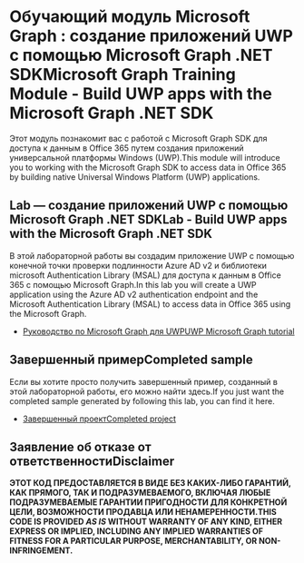 # <a name="microsoft-graph-training-module---build-uwp-apps-with-the-microsoft-graph-net-sdk"></a><span data-ttu-id="75cd6-101">Обучающий модуль Microsoft Graph : создание приложений UWP с помощью Microsoft Graph .NET SDK</span><span class="sxs-lookup"><span data-stu-id="75cd6-101">Microsoft Graph Training Module - Build UWP apps with the Microsoft Graph .NET SDK</span></span>

<span data-ttu-id="75cd6-102">Этот модуль познакомит вас с работой с Microsoft Graph SDK для доступа к данным в Office 365 путем создания приложений универсальной платформы Windows (UWP).</span><span class="sxs-lookup"><span data-stu-id="75cd6-102">This module will introduce you to working with the Microsoft Graph SDK to access data in Office 365 by building native Universal Windows Platform (UWP) applications.</span></span>

## <a name="lab---build-uwp-apps-with-the-microsoft-graph-net-sdk"></a><span data-ttu-id="75cd6-103">Lab — создание приложений UWP с помощью Microsoft Graph .NET SDK</span><span class="sxs-lookup"><span data-stu-id="75cd6-103">Lab - Build UWP apps with the Microsoft Graph .NET SDK</span></span>

<span data-ttu-id="75cd6-104">В этой лабораторной работы вы создадим приложение UWP с помощью конечной точки проверки подлинности Azure AD v2 и библиотеки microsoft Authentication Library (MSAL) для доступа к данным в Office 365 с помощью Microsoft Graph.</span><span class="sxs-lookup"><span data-stu-id="75cd6-104">In this lab you will create a UWP application using the Azure AD v2 authentication endpoint and the Microsoft Authentication Library (MSAL) to access data in Office 365 using the Microsoft Graph.</span></span>

- [<span data-ttu-id="75cd6-105">Руководство по Microsoft Graph для UWP</span><span class="sxs-lookup"><span data-stu-id="75cd6-105">UWP Microsoft Graph tutorial</span></span>](https://docs.microsoft.com/graph/tutorials/uwp)

## <a name="completed-sample"></a><span data-ttu-id="75cd6-106">Завершенный пример</span><span class="sxs-lookup"><span data-stu-id="75cd6-106">Completed sample</span></span>

<span data-ttu-id="75cd6-107">Если вы хотите просто получить завершенный пример, созданный в этой лабораторной работы, его можно найти здесь.</span><span class="sxs-lookup"><span data-stu-id="75cd6-107">If you just want the completed sample generated by following this lab, you can find it here.</span></span>

- [<span data-ttu-id="75cd6-108">Завершенный проект</span><span class="sxs-lookup"><span data-stu-id="75cd6-108">Completed project</span></span>](demo)

## <a name="disclaimer"></a><span data-ttu-id="75cd6-109">Заявление об отказе от ответственности</span><span class="sxs-lookup"><span data-stu-id="75cd6-109">Disclaimer</span></span>

<span data-ttu-id="75cd6-110">**ЭТОТ КОД  ПРЕДОСТАВЛЯЕТСЯ В ВИДЕ БЕЗ КАКИХ-ЛИБО ГАРАНТИЙ, КАК ПРЯМОГО, ТАК И ПОДРАЗУМЕВАЕМОГО, ВКЛЮЧАЯ ЛЮБЫЕ ПОДРАЗУМЕВАЕМЫЕ ГАРАНТИИ ПРИГОДНОСТИ ДЛЯ КОНКРЕТНОЙ ЦЕЛИ, ВОЗМОЖНОСТИ ПРОДАВЦА ИЛИ НЕНАМЕРЕННОСТИ.**</span><span class="sxs-lookup"><span data-stu-id="75cd6-110">**THIS CODE IS PROVIDED _AS IS_ WITHOUT WARRANTY OF ANY KIND, EITHER EXPRESS OR IMPLIED, INCLUDING ANY IMPLIED WARRANTIES OF FITNESS FOR A PARTICULAR PURPOSE, MERCHANTABILITY, OR NON-INFRINGEMENT.**</span></span>

